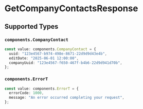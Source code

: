 # GetCompanyContactsResponse


## Supported Types

### `components.CompanyContact`

```typescript
const value: components.CompanyContact = {
  uuid: "123e4567-b974-498e-8671-22d9d9d43e4b",
  editDate: "2025-06-01 12:00:00",
  companyUuid: "123e4567-f650-467f-b4b6-22d9d941d70b",
};
```

### `components.ErrorT`

```typescript
const value: components.ErrorT = {
  errorCode: 1000,
  message: "An error occurred completing your request",
};
```

